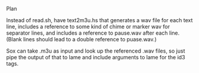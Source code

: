 Plan

Instead of read.sh, have text2m3u.hs that generates a wav file for each
text line, includes a reference to some kind of chime or marker wav for
separator lines, and includes a reference to pause.wav after each line.
(Blank lines should lead to a double reference to puase.wav.)

Sox can take .m3u as input and look up the referenced .wav files, so
just pipe the output of that to lame and include arguments to lame for
the id3 tags.
